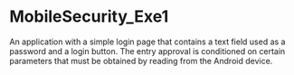 # MobileSecurity_Exe1
An application with a simple login page that contains a text field used as a password and a login button.  The entry approval is conditioned on certain parameters that must be obtained by reading from the Android device.
